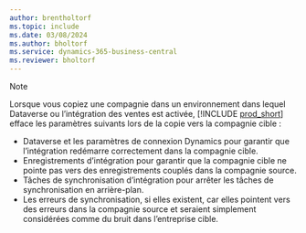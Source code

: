 ```yaml
---
author: brentholtorf
ms.topic: include
ms.date: 03/08/2024
ms.author: bholtorf
ms.service: dynamics-365-business-central
ms.reviewer: bholtorf
---
```


> [!NOTE]
> Lorsque vous copiez une compagnie dans un environnement dans lequel Dataverse ou l’intégration des ventes est activée, [!INCLUDE [prod_short](prod_short.md)] efface les paramètres suivants lors de la copie vers la compagnie cible :
>
> * Dataverse et les paramètres de connexion Dynamics pour garantir que l’intégration redémarre correctement dans la compagnie cible.
> * Enregistrements d’intégration pour garantir que la compagnie cible ne pointe pas vers des enregistrements couplés dans la compagnie source.
> * Tâches de synchronisation d’intégration pour arrêter les tâches de synchronisation en arrière-plan.
> * Les erreurs de synchronisation, si elles existent, car elles pointent vers des erreurs dans la compagnie source et seraient simplement considérées comme du bruit dans l’entreprise cible.